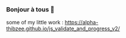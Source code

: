 ### Bonjour à tous 👋

some of my little work : https://alpha-thibzee.github.io/js_validate_and_progress_v2/
